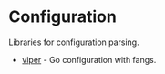 # Configuration

Libraries for configuration parsing.

- [viper](https://github.com/spf13/viper) - Go configuration with fangs.
